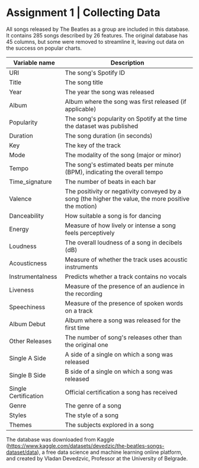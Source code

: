 # Assignment 1 | Collecting Data 

All songs released by The Beatles as a group are included in 
this database. It contains 285 songs described by 26 features.
The original database has 45 columns, but some were removed to streamline it,
leaving out data on the success on popular charts. 


| Variable name | Description |                       
| -------------------- | ---------------------------------------------------------------------------------------------------- |
| URI                  | The song's Spotify ID                                                                                |
| Title                | The song title                                                                                       |
| Year                 | The year the song was released                                                                       |
| Album                | Album where the song was first released (if applicable)                                              |
| Popularity           | The song's popularity on Spotify at the time the dataset was published                               |
| Duration             | The song duration (in seconds)                                                                       |        
| Key                  | The key of the track                                                                                 |
| Mode                 | The modality of the song (major or minor)                                                            |
| Tempo                | The song's estimated beats per minute (BPM), indicating the overall tempo                            |
| Time_signature       | The number of beats in each bar                                                                      |
| Valence              | The positivity or negativity conveyed by a song (the higher the value, the more positive the motion) |
| Danceability         | How suitable a song is for dancing                                                                   |
| Energy               | Measure of how lively or intense a song feels perceptively                                           |
| Loudness             | The overall loudness of a song in decibels (dB)                                                      |
| Acousticness         | Measure of whether the track uses acoustic instruments                                               |
| Instrumentalness     | Predicts whether a track contains no vocals                                                          |
| Liveness             | Measure of the presence of an audience in the recording                                              |
| Speechiness          | Measure of the presence of spoken words on a track                                                   |
| Album Debut          | Album where a song was released for the first time                                                   |
| Other Releases       | The number of song's releases other than the original one                                            |
| Single A Side        | A side of a single on which a song was released                                                      |
| Single B Side        | B side of a single on which a song was released                                                      |
| Single Certification | Official certification a song has received                                                           |
| Genre                | The genre of a song                                                                                  |
| Styles               | The style of a song                                                                                  |
| Themes               | The subjects explored in a song                                                                      |










The database was downloaded from Kaggle (https://www.kaggle.com/datasets/devedzic/the-beatles-songs-dataset/data), a free data science 
and machine learning online platform, and created by Vladan Devedzvic, Professor at the University of Belgrade. 



